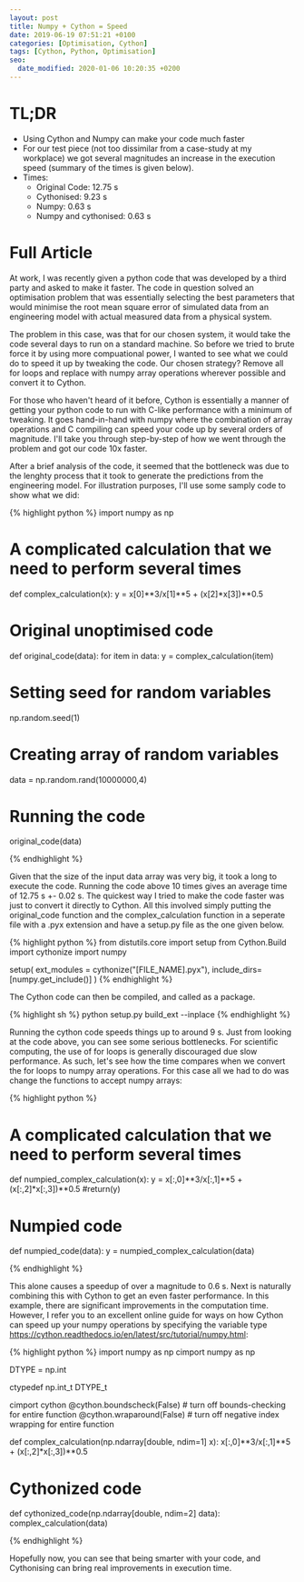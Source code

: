 ```yaml
---
layout: post
title: Numpy + Cython = Speed
date: 2019-06-19 07:51:21 +0100
categories: [Optimisation, Cython]
tags: [Cython, Python, Optimisation]
seo:
  date_modified: 2020-01-06 10:20:35 +0200
---
```


# TL;DR

* Using Cython and Numpy can make your code much faster
* For our test piece (not too dissimilar from a case-study at my workplace) we got several magnitudes an increase in the execution speed (summary of the times is given below). 
* Times:
	* Original Code: 12.75 s 
	* Cythonised: 9.23 s
	* Numpy: 0.63 s
	* Numpy and cythonised: 0.63 s

# Full Article

At work, I was recently given a python code that was developed by a third party and asked to make it faster. The code in question solved an optimisation problem that was essentially selecting the best parameters that would minimise the root mean square error of simulated data from an engineering model with actual measured data from a physical system. 

The problem in this case, was that for our chosen system, it would take the code several days to run on a standard machine. So before we tried to brute force it by using more compuational power, I wanted to see what we could do to speed it up by tweaking the code. Our chosen strategy? Remove all for loops and replace with numpy array operations wherever possible and convert it to Cython. 

For those who haven't heard of it before, Cython is essentially a manner of getting your python code to run with C-like performance with a minimum of tweaking. It goes hand-in-hand with numpy where the combination of array operations and C compiling can speed your code up by several orders of magnitude. I'll take you through step-by-step of how we went through the problem and got our code 10x faster. 

After a brief analysis of the code, it seemed that the bottleneck was due to the lenghty process that it took to generate the predictions from the engineering model. For illustration purposes, I'll use some samply code to show what we did:

{% highlight python %}
import numpy as np

# A complicated calculation that we need to perform several times
def complex_calculation(x):
	y = x[0]**3/x[1]**5 + (x[2]*x[3])**0.5

# Original unoptimised code
def original_code(data):
	for item in data:
		y = complex_calculation(item)


# Setting seed for random variables
np.random.seed(1)

# Creating array of random variables
data = np.random.rand(10000000,4)

# Running the code
original_code(data)

{% endhighlight %}

Given that the size of the input data array was very big, it took a long to execute the code. Running the code above 10 times gives an average time of 12.75 s +- 0.02 s. The quickest way I tried to make the code faster was just to convert it directly to Cython. All this involved simply putting the original_code function and the complex_calculation function in a seperate file with a .pyx extension and have a setup.py file as the one given below. 

{% highlight python %}
from distutils.core import setup
from Cython.Build import cythonize
import numpy

setup(
    ext_modules = cythonize("[FILE_NAME].pyx"),
    include_dirs=[numpy.get_include()]
)
{% endhighlight %}

The Cython code can then be compiled, and called as a package.

{% highlight sh %}
python setup.py build_ext --inplace
{% endhighlight %}

Running the cython code speeds things up to around 9 s. Just from looking at the code above, you can see some serious bottlenecks. For scientific computing, the use of for loops is generally discouraged due slow performance. As such, let's see how the time compares when we convert the for loops to numpy array operations. For this case all we had to do was change the functions to accept numpy arrays:

{% highlight python %}
# A complicated calculation that we need to perform several times
def numpied_complex_calculation(x):
	y = x[:,0]**3/x[:,1]**5 + (x[:,2]*x[:,3])**0.5
	#return(y)

# Numpied code
def numpied_code(data):
	y = numpied_complex_calculation(data)

{% endhighlight %}

This alone causes a speedup of over a magnitude to 0.6 s. Next is naturally combining this with Cython to get an even faster performance. In this example, there are significant improvements in the computation time. However, I refer you to an excellent online guide for ways on how Cython can speed up your numpy operations by specifying the variable type <https://cython.readthedocs.io/en/latest/src/tutorial/numpy.html>:

{% highlight python %}
import numpy as np
cimport numpy as np

DTYPE = np.int

ctypedef np.int_t DTYPE_t

cimport cython
@cython.boundscheck(False) # turn off bounds-checking for entire function
@cython.wraparound(False)  # turn off negative index wrapping for entire function

def complex_calculation(np.ndarray[double, ndim=1] x):
	x[:,0]**3/x[:,1]**5 + (x[:,2]*x[:,3])**0.5

# Cythonized code
def cythonized_code(np.ndarray[double, ndim=2] data):
	complex_calculation(data)

{% endhighlight %}

Hopefully now, you can see that being smarter with your code, and Cythonising can bring real improvements in execution time. 







